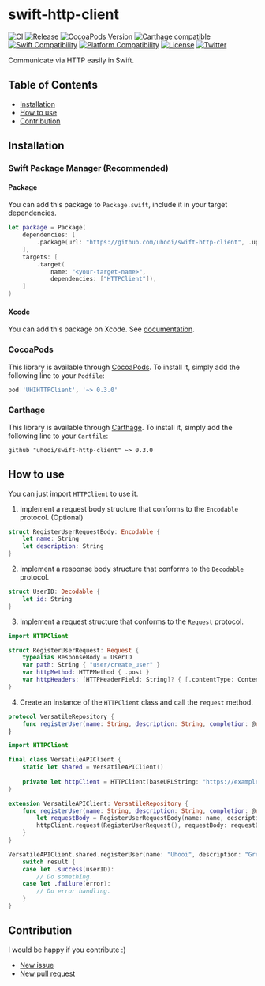 # swift-http-client

[![CI](https://github.com/uhooi/swift-http-client/actions/workflows/main.yml/badge.svg?branch=main)](https://github.com/uhooi/swift-http-client/actions/workflows/main.yml)
[![Release](https://img.shields.io/github/v/release/uhooi/swift-http-client)](https://github.com/uhooi/swift-http-client/releases/latest)
[![CocoaPods Version](https://img.shields.io/cocoapods/v/UHIHTTPClient.svg)](https://cocoapods.org/pods/UHIHTTPClient)
[![Carthage compatible](https://img.shields.io/badge/Carthage-compatible-4BC51D.svg)](https://github.com/uhooi/swift-http-client)
[![Swift Compatibility](https://img.shields.io/endpoint?url=https%3A%2F%2Fswiftpackageindex.com%2Fapi%2Fpackages%2Fuhooi%2Fswift-http-client%2Fbadge%3Ftype%3Dswift-versions)](https://swiftpackageindex.com/uhooi/swift-http-client)
[![Platform Compatibility](https://img.shields.io/endpoint?url=https%3A%2F%2Fswiftpackageindex.com%2Fapi%2Fpackages%2Fuhooi%2Fswift-http-client%2Fbadge%3Ftype%3Dplatforms)](https://swiftpackageindex.com/uhooi/swift-http-client)
[![License](https://img.shields.io/github/license/uhooi/swift-http-client)](https://github.com/uhooi/swift-http-client/blob/main/LICENSE)
[![Twitter](https://img.shields.io/twitter/follow/the_uhooi?style=social)](https://twitter.com/the_uhooi)

Communicate via HTTP easily in Swift.

## Table of Contents

- [Installation](#installation)
- [How to use](#how-to-use)
- [Contribution](#contribution)

## Installation

### Swift Package Manager (Recommended)

#### Package

You can add this package to `Package.swift`, include it in your target dependencies.

```swift
let package = Package(
    dependencies: [
        .package(url: "https://github.com/uhooi/swift-http-client", .upToNextMajor(from: "0.3.0")),
    ],
    targets: [
        .target(
            name: "<your-target-name>",
            dependencies: ["HTTPClient"]),
    ]
)
```

#### Xcode

You can add this package on Xcode.
See [documentation](https://developer.apple.com/documentation/swift_packages/adding_package_dependencies_to_your_app).

### CocoaPods

This library is available through [CocoaPods](https://cocoapods.org). To install it, simply add the following line to your `Podfile`:

```ruby
pod 'UHIHTTPClient', '~> 0.3.0'
```

### Carthage

This library is available through [Carthage](https://github.com/Carthage/Carthage). To install it, simply add the following line to your `Cartfile`:

```
github "uhooi/swift-http-client" ~> 0.3.0
```

## How to use

You can just import `HTTPClient` to use it.

1. Implement a request body structure that conforms to the `Encodable` protocol. (Optional)

```swift
struct RegisterUserRequestBody: Encodable {
    let name: String
    let description: String
}
```

2. Implement a response body structure that conforms to the `Decodable` protocol.

```swift
struct UserID: Decodable {
    let id: String
}
```

3. Implement a request structure that conforms to the `Request` protocol.

```swift
import HTTPClient

struct RegisterUserRequest: Request {
    typealias ResponseBody = UserID
    var path: String { "user/create_user" }
    var httpMethod: HTTPMethod { .post }
    var httpHeaders: [HTTPHeaderField: String]? { [.contentType: ContentType.applicationJson.rawValue] }
}
```

4. Create an instance of the `HTTPClient` class and call the `request` method.

```swift
protocol VersatileRepository {
    func registerUser(name: String, description: String, completion: @escaping (Result<UserID, Error>) -> Void)
}
```

```swift
import HTTPClient

final class VersatileAPIClient {
    static let shared = VersatileAPIClient()
    
    private let httpClient = HTTPClient(baseURLString: "https://example.com/api/")
}

extension VersatileAPIClient: VersatileRepository {
    func registerUser(name: String, description: String, completion: @escaping (Result<UserID, Error>) -> Void) {
        let requestBody = RegisterUserRequestBody(name: name, description: description)
        httpClient.request(RegisterUserRequest(), requestBody: requestBody, completion: completion)
    }
}
```

```swift
VersatileAPIClient.shared.registerUser(name: "Uhooi", description: "Green monster.") { result in
    switch result {
    case let .success(userID):
        // Do something.
    case let .failure(error):
        // Do error handling.
    }
}
```

## Contribution

I would be happy if you contribute :)

- [New issue](https://github.com/uhooi/swift-http-client/issues/new)
- [New pull request](https://github.com/uhooi/swift-http-client/compare)
